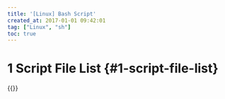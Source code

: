 ```yaml
---
title: '[Linux] Bash Script'
created_at: 2017-01-01 09:42:01
tag: ["Linux", "sh"]
toc: true
---
```


# 1 Script File List {#1-script-file-list}

{{<file-list title="sh文件列表"  regex="^.*\.sh$">}}
